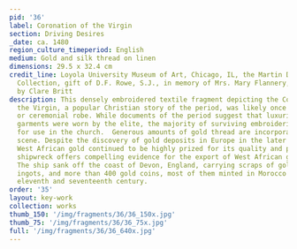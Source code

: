 ```yaml
---
pid: '36'
label: Coronation of the Virgin
section: Driving Desires
_date: ca. 1480
region_culture_timeperiod: English
medium: Gold and silk thread on linen
dimensions: 29.5 x 32.4 cm
credit_line: Loyola University Museum of Art, Chicago, IL, the Martin D?Arcy, S.J.,
  Collection, gift of D.F. Rowe, S.J., in memory of Mrs. Mary Flannery, 1976:01. Photograph
  by Clare Britt
description: This densely embroidered textile fragment depicting the Coronation of
  the Virgin, a popular Christian story of the period, was likely once part of a vestment,
  or ceremonial robe. While documents of the period suggest that luxurious embroidered
  garments were worn by the elite, the majority of surviving embroideries were made
  for use in the church.  Generous amounts of gold thread are incorporated into the
  scene. Despite the discovery of gold deposits in Europe in the later Middle Ages,
  West African gold continued to be highly prized for its quality and purity. A mid-seventeenth-century
  shipwreck offers compelling evidence for the export of West African gold to England.
  The ship sank off the coast of Devon, England, carrying scraps of gold jewelry,
  ingots, and more than 400 gold coins, most of them minted in Morocco between the
  eleventh and seventeenth century.
order: '35'
layout: key-work
collection: works
thumb_150: '/img/fragments/36/36_150x.jpg'
thumb_75: '/img/fragments/36/36_75x.jpg'
full: '/img/fragments/36/36_640x.jpg'
---
```

